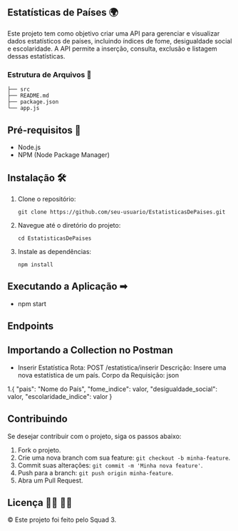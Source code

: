 ## Estatísticas de Países 🌍

Este projeto tem como objetivo criar uma API para gerenciar e visualizar dados estatísticos de países, incluindo índices de fome, desigualdade social e escolaridade. A API permite a inserção, consulta, exclusão e listagem dessas estatísticas.

### Estrutura de Arquivos 📄


```
├── src
├── README.md
├── package.json
└── app.js
```


## Pré-requisitos 🔧

- Node.js
- NPM (Node Package Manager)

## Instalação 🛠

1. Clone o repositório:

   ```
   git clone https://github.com/seu-usuario/EstatisticasDePaises.git
   ```

2. Navegue até o diretório do projeto:

   ```
   cd EstatisticasDePaises
   ```
   
3. Instale as dependências:

   ```
   npm install
   ```


## Executando a Aplicação &#x27A1;

- npm start

## Endpoints

## Importando a Collection no Postman

- Inserir Estatística
Rota: POST /estatistica/inserir
Descrição: Insere uma nova estatística de um país.
Corpo da Requisição:
json

1.{
  "pais": "Nome do País",
  "fome_indice": valor,
  "desigualdade_social": valor,
  "escolaridade_indice": valor
}

## Contribuindo

Se desejar contribuir com o projeto, siga os passos abaixo:

1. Fork o projeto.
2. Crie uma nova branch com sua feature: `git checkout -b minha-feature`.
3. Commit suas alterações: `git commit -m 'Minha nova feature'`.
4. Push para a branch: `git push origin minha-feature`.
5. Abra um Pull Request.

## Licença &#x1F469;&#x1F3FF; &#x1F468;&#x1F3FF;

© Este projeto foi feito pelo Squad 3. 
